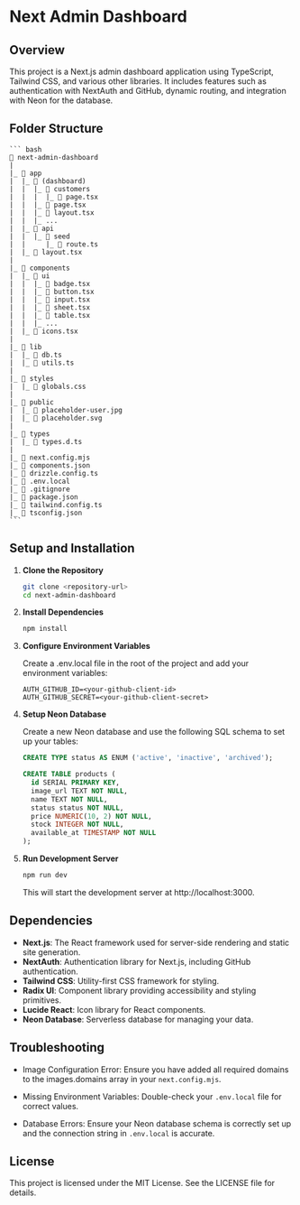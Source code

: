 # Next Admin Dashboard

## Overview

This project is a Next.js admin dashboard application using TypeScript, Tailwind CSS, and various other libraries. It includes features such as authentication with NextAuth and GitHub, dynamic routing, and integration with Neon for the database.

## Folder Structure

    ``` bash
    📁 next-admin-dashboard
    |
    |_ 📁 app
    |  |_ 📁 (dashboard)
    |  |  |_ 📁 customers
    |  |  |  |_ 📄 page.tsx
    |  |  |_ 📄 page.tsx
    |  |  |_ 📄 layout.tsx
    |  |  |_ ...
    |  |_ 📁 api
    |  |  |_ 📁 seed
    |  |     |_ 📄 route.ts
    |  |_ 📄 layout.tsx
    |
    |_ 📁 components
    |  |_ 📁 ui
    |  |  |_ 📄 badge.tsx
    |  |  |_ 📄 button.tsx
    |  |  |_ 📄 input.tsx
    |  |  |_ 📄 sheet.tsx
    |  |  |_ 📄 table.tsx
    |  |  |_ ...
    |  |_ 📄 icons.tsx
    |
    |_ 📁 lib
    |  |_ 📄 db.ts
    |  |_ 📄 utils.ts
    |
    |_ 📁 styles
    |  |_ 📄 globals.css
    |
    |_ 📁 public
    |  |_ 📄 placeholder-user.jpg
    |  |_ 📄 placeholder.svg
    |
    |_ 📁 types
    |  |_ 📄 types.d.ts
    |
    |_ 📄 next.config.mjs
    |_ 📄 components.json
    |_ 📄 drizzle.config.ts
    |_ 📄 .env.local
    |_ 📄 .gitignore
    |_ 📄 package.json
    |_ 📄 tailwind.config.ts
    |_ 📄 tsconfig.json
    ```

## Setup and Installation

1. **Clone the Repository**

   ```bash
   git clone <repository-url>
   cd next-admin-dashboard
   ```

2. **Install Dependencies**

    ```bash
    npm install
    ```

3. **Configure Environment Variables**

    Create a .env.local file in the root of the project and add your environment variables:

    ```env
    AUTH_GITHUB_ID=<your-github-client-id>
    AUTH_GITHUB_SECRET=<your-github-client-secret>
    ```

4. **Setup Neon Database**

    Create a new Neon database and use the following SQL schema to set up your tables:

    ```sql
    CREATE TYPE status AS ENUM ('active', 'inactive', 'archived');

    CREATE TABLE products (
      id SERIAL PRIMARY KEY,
      image_url TEXT NOT NULL,
      name TEXT NOT NULL,
      status status NOT NULL,
      price NUMERIC(10, 2) NOT NULL,
      stock INTEGER NOT NULL,
      available_at TIMESTAMP NOT NULL
    );
    ```

5.  **Run Development Server**
   
    ```bash
    npm run dev
    ```

    This will start the development server at http://localhost:3000.


## Dependencies

- **Next.js**: The React framework used for server-side rendering and static site generation.
- **NextAuth**: Authentication library for Next.js, including GitHub authentication.
- **Tailwind CSS**: Utility-first CSS framework for styling.
- **Radix UI**: Component library providing accessibility and styling primitives.
- **Lucide React**: Icon library for React components.
- **Neon Database**: Serverless database for managing your data.

## Troubleshooting

- Image Configuration Error: Ensure you have added all required domains to the images.domains array in your `next.config.mjs`.

- Missing Environment Variables: Double-check your `.env.local` file for correct values.

- Database Errors: Ensure your Neon database schema is correctly set up and the connection string in   `.env.local` is accurate.

## License
This project is licensed under the MIT License. See the LICENSE file for details.
